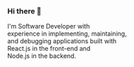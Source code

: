 ### Hi there 👋

I'm Software Developer with <br>
experience in implementing, maintaining,<br>
and debugging applications built with <br>
React.js in the front-end and <br>
Node.js in the backend.

<!-- 
- 🌱 I’m currently learning ...
- 👯 I’m looking to collaborate on ...
- 🤔 I’m looking for help with ...
- 💬 Ask me about ...
- 📫 How to reach me: ...
- 😄 Pronouns: ...
- ⚡ Fun fact: ... 
### [🔭 I’m currently working on the #100DaysOfCode Challenge](https://github.com/daxoliveira/100-days-of-code/blob/master/log.md)
-->
